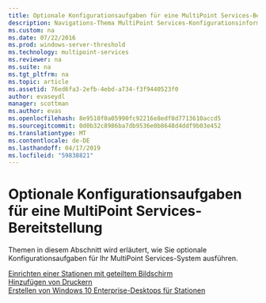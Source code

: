 ```yaml
---
title: Optionale Konfigurationsaufgaben für eine MultiPoint Services-Bereitstellung
description: Navigations-Thema MultiPoint Services-Konfigurationsinformationen
ms.custom: na
ms.date: 07/22/2016
ms.prod: windows-server-threshold
ms.technology: multipoint-services
ms.reviewer: na
ms.suite: na
ms.tgt_pltfrm: na
ms.topic: article
ms.assetid: 76ed6fa3-2efb-4ebd-a734-f3f9440523f0
author: evaseydl
manager: scottman
ms.author: evas
ms.openlocfilehash: 8e9510f0a05990fc92216e8edf8d7713610accd5
ms.sourcegitcommit: 0d0b32c8986ba7db9536e0b8648d4ddf9b03e452
ms.translationtype: MT
ms.contentlocale: de-DE
ms.lasthandoff: 04/17/2019
ms.locfileid: "59838821"
---
```

# <a name="optional-configuration-tasks-for-a-multipoint-services-deployment"></a>Optionale Konfigurationsaufgaben für eine MultiPoint Services-Bereitstellung
Themen in diesem Abschnitt wird erläutert, wie Sie optionale Konfigurationsaufgaben für Ihr MultiPoint Services-System ausführen.  
   
[Einrichten einer Stationen mit geteiltem Bildschirm](Set-up-a-split-screen-station-in-MultiPoint-services.md)  
[Hinzufügen von Druckern](Add-printers.md)  
[Erstellen von Windows 10 Enterprise-Desktops für Stationen](Create-Windows-10-Enterprise-virtual-desktops-for-stations.md)  